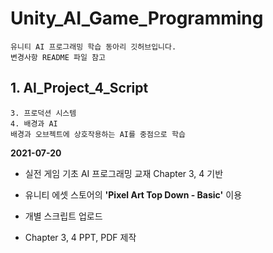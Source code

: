 # Unity_AI_Game_Programming
	유니티 AI 프로그래밍 학습 동아리 깃허브입니다.
	변경사항 README 파일 참고

## 1. AI_Project_4_Script
	3. 프로덕션 시스템
	4. 배경과 AI
	배경과 오브젝트에 상호작용하는 AI를 중점으로 학습

**2021-07-20**

* 실전 게임 기초 AI 프로그래밍 교재 Chapter 3, 4 기반

* 유니티 에셋 스토어의 **'Pixel Art Top Down - Basic'** 이용

* 개별 스크립트 업로드

* Chapter 3, 4 PPT, PDF 제작
